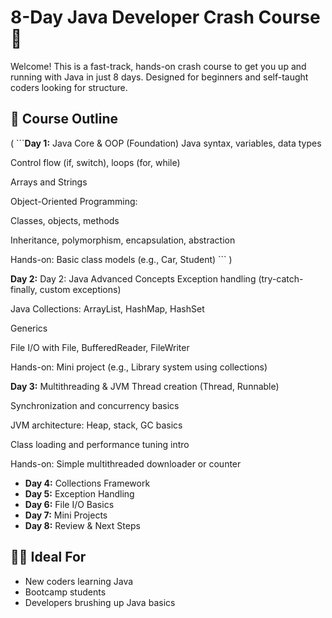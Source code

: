 # 8-Day Java Developer Crash Course 🚀

Welcome! This is a fast-track, hands-on crash course to get you up and running with Java in just 8 days. Designed for beginners and self-taught coders looking for structure.

## 📅 Course Outline
( ```**Day 1:** Java Core & OOP (Foundation)
Java syntax, variables, data types

Control flow (if, switch), loops (for, while)

Arrays and Strings

Object-Oriented Programming:

Classes, objects, methods

Inheritance, polymorphism, encapsulation, abstraction

Hands-on: Basic class models (e.g., Car, Student) ``` )

**Day 2:**  Day 2: Java Advanced Concepts
Exception handling (try-catch-finally, custom exceptions)

Java Collections: ArrayList, HashMap, HashSet

Generics

File I/O with File, BufferedReader, FileWriter

Hands-on: Mini project (e.g., Library system using collections)

**Day 3:** Multithreading & JVM
Thread creation (Thread, Runnable)

Synchronization and concurrency basics

JVM architecture: Heap, stack, GC basics

Class loading and performance tuning intro

Hands-on: Simple multithreaded downloader or counter

- **Day 4:** Collections Framework
- **Day 5:** Exception Handling
- **Day 6:** File I/O Basics
- **Day 7:** Mini Projects
- **Day 8:** Review & Next Steps

## 👨‍💻 Ideal For
- New coders learning Java
- Bootcamp students
- Developers brushing up Java basics

